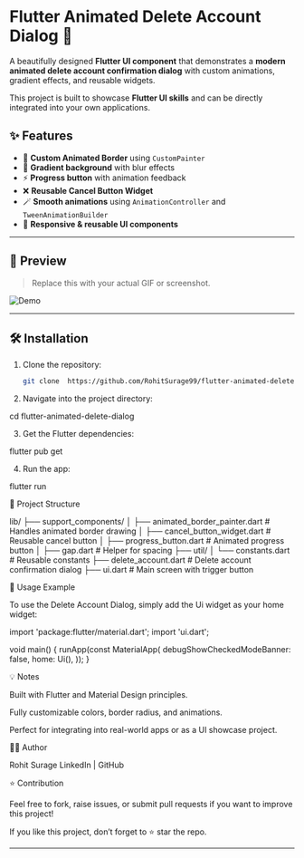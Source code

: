 # Flutter Animated Delete Account Dialog 🚀

A beautifully designed **Flutter UI component** that demonstrates a **modern animated delete account confirmation dialog** with custom animations, gradient effects, and reusable widgets.  

This project is built to showcase **Flutter UI skills** and can be directly integrated into your own applications.


## ✨ Features

- 🎨 **Custom Animated Border** using `CustomPainter`
- 🌈 **Gradient background** with blur effects
- ⚡ **Progress button** with animation feedback
- ❌ **Reusable Cancel Button Widget**
- 🪄 **Smooth animations** using `AnimationController` and `TweenAnimationBuilder`
- 📱 **Responsive & reusable UI components**

---

## 📸 Preview

> Replace this with your actual GIF or screenshot.

![Demo](assets/flutter_ui_demo.gif)

---

## 🛠️ Installation

1. Clone the repository:

   ```bash
   git clone  https://github.com/RohitSurage99/flutter-animated-delete-dialog.git

2. Navigate into the project directory:

cd flutter-animated-delete-dialog

3. Get the Flutter dependencies:

flutter pub get

4. Run the app:

flutter run

📂 Project Structure

lib/
├── support_components/
│   ├── animated_border_painter.dart   # Handles animated border drawing
│   ├── cancel_button_widget.dart      # Reusable cancel button
│   ├── progress_button.dart           # Animated progress button
│   ├── gap.dart                       # Helper for spacing
├── util/
│   └── constants.dart                 # Reusable constants
├── delete_account.dart                # Delete account confirmation dialog
├── ui.dart                            # Main screen with trigger button



📖 Usage Example

To use the Delete Account Dialog, simply add the Ui widget as your home widget:

import 'package:flutter/material.dart';
import 'ui.dart';

void main() {
  runApp(const MaterialApp(
    debugShowCheckedModeBanner: false,
    home: Ui(),
  ));
}




💡 Notes

Built with Flutter and Material Design principles.

Fully customizable colors, border radius, and animations.

Perfect for integrating into real-world apps or as a UI showcase project.


🧑‍💻 Author

Rohit Surage
LinkedIn
 | GitHub

⭐ Contribution

Feel free to fork, raise issues, or submit pull requests if you want to improve this project!

If you like this project, don’t forget to ⭐ star the repo.



--- 
